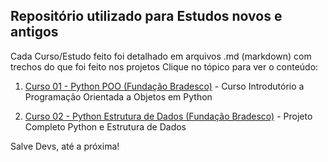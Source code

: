 ## Repositório utilizado para Estudos novos e antigos

Cada Curso/Estudo feito foi detalhado em arquivos .md (markdown) com trechos do que foi feito nos projetos Clique no tópico para ver o conteúdo:

1. [Curso 01 - Python POO (Fundação Bradesco)](https://github.com/GeovaniMonteiro/estudos/blob/ed8d5b508c8ca29fbb3509d5acee66088d3971f3/Curso01-POO-Python-FundacaoBradesco/Curso01.md) - Curso Introdutório a Programação Orientada a Objetos em Python

2. [Curso 02 - Python Estrutura de Dados (Fundação Bradesco)](https://github.com/GeovaniMonteiro/estudos/blob/ad67ad6d204a842890f6848b9735308001e32f46/Curso02-EstruturaDeDados-Python-FundacaoBradesco/Curso02.md) - Projeto Completo Python e Estrutura de Dados

Salve Devs, até a próxima!
